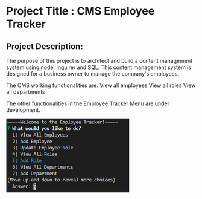 # Project Title : CMS Employee Tracker
## Project Description:
The purpose of this project is to architect and build a content management system using node, Inquirer and SQL. This content management system is designed for a business owner to manage the company's employees.

The CMS working functionalities are:
View all employees
View all roles
View all departments

The other functionalities in the Employee Tracker Menu are under development.

<img src="/Employee_Tracker_Menu_screenshot.png">

